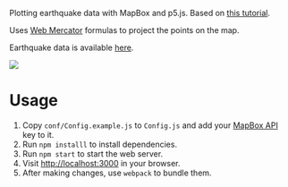 Plotting earthquake data with MapBox and p5.js. Based on [this tutorial](https://www.youtube.com/watch?v=ZiYdOwOrGyc&t=138s).

Uses [Web Mercator](https://en.wikipedia.org/wiki/Web_Mercator) formulas to project the points on the map. 

Earthquake data is available [here](https://earthquake.usgs.gov/earthquakes/feed/v1.0/csv.php).

![](img/screenShot.png)

# Usage

1. Copy `conf/Config.example.js` to `Config.js` and add your [MapBox API](https://www.mapbox.com/studio/account/tokens/) key to it.
2. Run `npm installl` to install dependencies.
3. Run `npm start` to start the web server.
4. Visit [http://localhost:3000](http://localhost:3000) in your browser.
5. After making changes, use `webpack` to bundle them.

